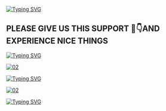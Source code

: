 
[![Typing SVG](https://readme-typing-svg.herokuapp.com?font=Rockstar-ExtraBold&color=yellow&lines=KHU+POLITICS)](https://git.io/typing-svg)


## PLEASE GIVE US THIS SUPPORT 🙏👇AND EXPERIENCE NICE THINGS 

<a href="https://git.io/typing-svg"><img src="https://readme-typing-svg.demolab.com?font=Black+Ops+One&size=50&pause=1000&color=1BAFBAFF&center=true&width=910&height=100&lines=TOMKEI+FOR PRESIDENCY" alt="Typing SVG" /></a>

<a href="https://i.imgur.com/5zda1uw.jpeg"><img src="https://files.catbox.moe/etjzjq.jpg" alt="02" border="0" /></a>

[![Typing SVG](https://readme-typing-svg.herokuapp.com?font=Rockstar-ExtraBold&color=yellow&lines=VICTOR+MESSI+FOR+FINANCE+DIRECTOR)](https://git.io/typing-svg)

<a href="https://i.imgur.com/5zda1uw.jpeg"><img src="https://files.catbox.moe/08j1uj.jpg" alt="02" border="0" /></a>


<a href="https://git.io/typing-svg"><img src="https://readme-typing-svg.demolab.com?font=Black+Ops+One&size=50&pause=1000&color=1BAFBAFF&center=true&width=910&height=100&lines=MESSI+FOR FINANCE+DIRECTOR" alt="Typing SVG" /></a>
